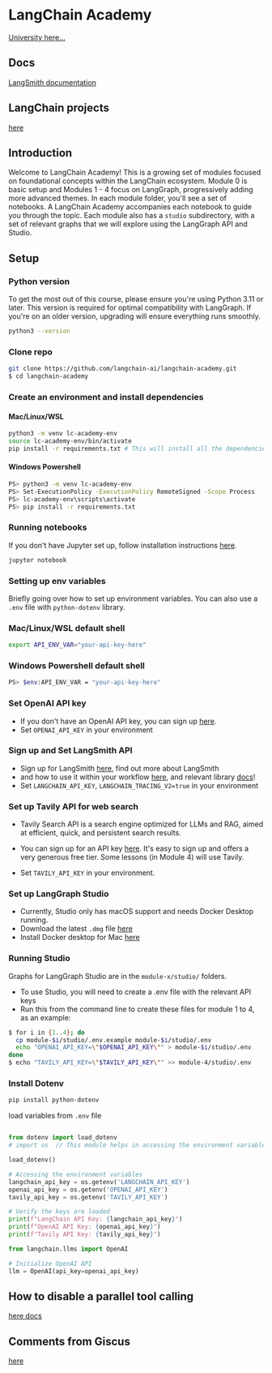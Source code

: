 # LangChain Academy

[University here...](https://academy.langchain.com/enrollments)

## Docs

[LangSmith documentation](https://docs.smith.langchain.com/)

## LangChain projects

[here](https://smith.langchain.com)

## Introduction

Welcome to LangChain Academy!
This is a growing set of modules focused on foundational concepts within the LangChain ecosystem.
Module 0 is basic setup and Modules 1 - 4 focus on LangGraph, progressively adding more advanced themes.
In each module folder, you'll see a set of notebooks. A LangChain Academy accompanies each notebook
to guide you through the topic. Each module also has a `studio` subdirectory, with a set of relevant
graphs that we will explore using the LangGraph API and Studio.

## Setup

### Python version

To get the most out of this course, please ensure you're using Python 3.11 or later.
This version is required for optimal compatibility with LangGraph. If you're on an older version,
upgrading will ensure everything runs smoothly.

```bash
python3 --version
```

### Clone repo

```bash
git clone https://github.com/langchain-ai/langchain-academy.git
$ cd langchain-academy
```

### Create an environment and install dependencies

#### Mac/Linux/WSL

```bash
python3 -m venv lc-academy-env
source lc-academy-env/bin/activate
pip install -r requirements.txt # This will install all the dependencies
```

#### Windows Powershell

```bash
PS> python3 -m venv lc-academy-env
PS> Set-ExecutionPolicy -ExecutionPolicy RemoteSigned -Scope Process
PS> lc-academy-env\scripts\activate
PS> pip install -r requirements.txt
```

### Running notebooks

If you don't have Jupyter set up, follow installation instructions [here](https://jupyter.org/install).

```bash
jupyter notebook
```

### Setting up env variables

Briefly going over how to set up environment variables. You can also
use a `.env` file with `python-dotenv` library.

### Mac/Linux/WSL default shell

```bash
export API_ENV_VAR="your-api-key-here"
```

### Windows Powershell default shell

```bash
PS> $env:API_ENV_VAR = "your-api-key-here"
```

### Set OpenAI API key

- If you don't have an OpenAI API key, you can sign up [here](https://openai.com/index/openai-api/).
- Set `OPENAI_API_KEY` in your environment

### Sign up and Set LangSmith API

- Sign up for LangSmith [here](https://smith.langchain.com/), find out more about LangSmith
- and how to use it within your workflow [here](https://www.langchain.com/langsmith), and relevant library [docs](https://docs.smith.langchain.com/)!
- Set `LANGCHAIN_API_KEY`, `LANGCHAIN_TRACING_V2=true` in your environment

### Set up Tavily API for web search

- Tavily Search API is a search engine optimized for LLMs and RAG, aimed at efficient,
  quick, and persistent search results.
- You can sign up for an API key [here](https://tavily.com/).
  It's easy to sign up and offers a very generous free tier. Some lessons (in Module 4) will use Tavily.

- Set `TAVILY_API_KEY` in your environment.

### Set up LangGraph Studio

- Currently, Studio only has macOS support and needs Docker Desktop running.
- Download the latest `.dmg` file [here](https://github.com/langchain-ai/langgraph-studio?tab=readme-ov-file#download)
- Install Docker desktop for Mac [here](https://docs.docker.com/engine/install/)

### Running Studio

Graphs for LangGraph Studio are in the `module-x/studio/` folders.

- To use Studio, you will need to create a .env file with the relevant API keys
- Run this from the command line to create these files for module 1 to 4, as an example:

```bash
$ for i in {1..4}; do
  cp module-$i/studio/.env.example module-$i/studio/.env
  echo "OPENAI_API_KEY=\"$OPENAI_API_KEY\"" > module-$i/studio/.env
done
$ echo "TAVILY_API_KEY=\"$TAVILY_API_KEY\"" >> module-4/studio/.env
```

### Install Dotenv

```bash
pip install python-dotenv
```

load variables from `.env` file

```python

from dotenv import load_dotenv
# import os  // This module helps in accessing the environment variables of the operating system.

load_dotenv()

# Accessing the environment variables
langchain_api_key = os.getenv('LANGCHAIN_API_KEY')
openai_api_key = os.getenv('OPENAI_API_KEY')
tavily_api_key = os.getenv('TAVILY_API_KEY')

# Verify the keys are loaded
print(f"LangChain API Key: {langchain_api_key}")
print(f"OpenAI API Key: {openai_api_key}")
print(f"Tavily API Key: {tavily_api_key}")

from langchain.llms import OpenAI

# Initialize OpenAI API
llm = OpenAI(api_key=openai_api_key)

```

## How to disable a parallel tool calling

[here docs](https://python.langchain.com/docs/how_to/tool_calling_parallel/)

## Comments from Giscus

[here](https://giscus.app/)